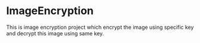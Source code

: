 # ImageEncryption
This is image encryption project which encrypt the image using specific key and decrypt this image using same key.
